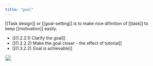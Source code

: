 ```yaml
---
title: "goal"
---
```


[[Task design]] or [[goal-setting]] is to make nice difinition of [[task]] to keep [[motivation]] easily.

- [[(1.2.2.1) Clarify the goal]]
- [[(1.2.2.2) Make the goal closer - the effect of tutorial]]
- [[(1.3.2.2) Goal is achievable]]

<img src='https://scrapbox.io/api/pages/nishio/en/icon' alt='en.icon' height="19.5"/>